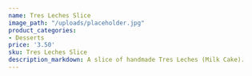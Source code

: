 ```yaml
---
name: Tres Leches Slice
image_path: "/uploads/placeholder.jpg"
product_categories:
- Desserts
price: '3.50'
sku: Tres Leches Slice
description_markdown: A slice of handmade Tres Leches (Milk Cake).
---
```

